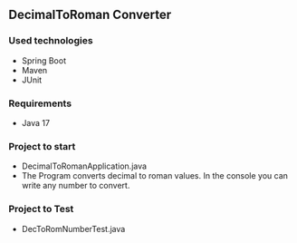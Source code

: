 ## DecimalToRoman Converter

### Used technologies

* Spring Boot 
* Maven
* JUnit

### Requirements

* Java 17

### Project to start

* DecimalToRomanApplication.java 
* The Program converts decimal to roman values. In the console you can write any number to convert.
### Project to Test

* DecToRomNumberTest.java 